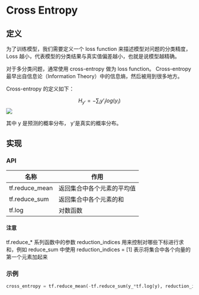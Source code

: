 # Cross Entropy

## 定义

为了训练模型，我们需要定义一个 loss function 来描述模型对问题的分类精度，Loss 越小，代表模型的分类结果与真实值偏差越小，也就是说模型越精确。

对于多分类问题，通常使用 cross-entropy 做为 loss function。 Cross-entropy 最早出自信息论（Information Theory）中的信息熵，然后被用到很多地方。

Cross-entropy 的定义如下：

$$H_{y'} = -\sum_i {y'}_i log(y_i)$$
<img src="http://chart.googleapis.com/chart?cht=tx&chl= H_{y'} = -\sum_i {y'}_i log(y_i)" style="border:none;">

其中 y 是预测的概率分布， y'是真实的概率分布。

## 实现

### API
|名称|作用|
|--- |---|
|tf.reduce_mean | 返回集合中各个元素的平均值 |
|tf.reduce_sum | 返回集合中各个元素的和 |
|tf.log| 对数函数|

#### 注意
tf.reduce_* 系列函数中的参数 reduction_indices 用来控制对哪些下标进行求和，例如 reduce_sum 中使用 reduction_indices = [1] 表示将集合中各个向量的第一个元素加起来

### 示例
```python
cross_entropy = tf.reduce_mean(-tf.reduce_sum(y_*tf.log(y), reduction_indices = [1]))
```
